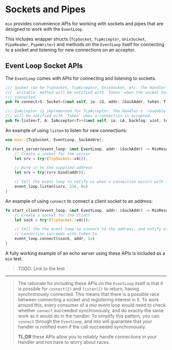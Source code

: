 # Sockets and Pipes

`mio` provides convenience APIs for working with sockets and pipes that are designed to work with the `EventLoop`.

This includes wrapper structs (`TcpSocket`, `TcpAcceptor`, `UnixSocket`, `PipeReader`, `PipeWriter`) and methods on the `EventLoop` itself for connecting to a socket and listening for new connections on an acceptor.

## Event Loop Socket APIs

The `EventLoop` comes with APIs for connecting and listening to sockets.

```rs
/// Socket can be TcpSocket, TcpAcceptor, UnixSocket, etc. The Handler's
/// `writable` method will be notified with `Token` when the socket has
/// connected.
pub fn connect<S: Socket>(&mut self, io: &S, addr: &SockAddr, token: T) -> MioResult<()>;

/// IoAcceptor is implemented for TcpAcceptor. The Handler's `readable` method
/// will be notified with `Token` when a connection is accepted.
pub fn listen<T, A: IoAcceptor<T>>(&mut self, io: &A, backlog: uint, token: T) -> MioResult<()>;
```

An example of using `listen` to listen for new connections:

```rs
use mio::{TcpSocket, EventLoop, SockAddre};

fn start_server(event_loop: &mut EventLoop, addr: &SockAddr) -> MioResult<()> {
    // Create a socket for the server
    let srv = try!(TcpSocket::v4());

    // Bind it to the supplied address
    let srv = try!(srv.bind(addr));

    // tell the event loop to notify us when a connection occurs with token 0u
    event_loop.listen(&srv, 256, 0u)
}
```

An example of using `connect` to connect a client socket to an address:

```rs
fn start_client(event_loop: &mut EventLoop, addr: &SockAddr) -> MioResult<()> {
    // Create a socket for the client
    let sock = try!(TcpSocket::v4());

    // tell the the event loop to connect to the address, and notify us when the
    // connection succeeds with token 1u
    event_loop.connect(&sock, addr, 1u)
}
```

A fully working example of an echo server using these APIs is included as a `mio` test.

> TODO: Link to the test

---

> The rationale for including these APIs on the `EventLoop` itself is that it is
> possible for `connect(2)` and `listen(2)` to return, having synchronously
> connected. This means that there is a possible race between connecting a
> socket and registering interest in it. To work around this, every consumer of
> a mio event loop would need to check whether `connect` succeeded synchronously,
> and do exactly the same work as it would do in the handler. To simplify this
> pattern, you can `connect` through the `EventLoop`, and mio will guarantee
> that your handler is notified even if the call succeeded synchronously.
>
> **TL;DR** these APIs allow you to reliably handle connections in your Handler
> and not have to worry about races.
